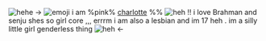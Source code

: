 ![hehe](https://media.discordapp.net/attachments/1126713705346904095/1201211902085308516/Untitled778_20240129010646.png?ex=65c8fec2&is=65b689c2&hm=840690fcfd598aed1eec803c75adad7175128525bddc403e958bf2612acef957&)
-> ![emoji](https://media.discordapp.net/attachments/1192500635845795890/1192500800296063007/9796-pinkbubbleheart.gif?ex=65c4fd6a&is=65b2886a&hm=552ea73e6be1ce2300561a559e36ad3bb3f14399dcf093600d810f413fe288f1&) i am %pink% [charlotte](https://rentry.co/13thofthefog) %% ![heh](https://media.discordapp.net/attachments/1192500635845795890/1201215503599927417/pic17.gif?ex=65c9021d&is=65b68d1d&hm=12afc64d6b2e7de8677e216c7b2b165ff5403f6bee35aa4d8f00309107e86e1f&) !! i love Brahman and senju shes so girl core ,,, errrm i am also a lesbian and im 17 heh . im a silly little girl genderless thing ![heh](https://media.discordapp.net/attachments/1192500635845795890/1201215504413622476/pic33.gif?ex=65c9021d&is=65b68d1d&hm=9275c49feb2b9dba96c34aaa29c4f427a232bddee3101368c89be4a275df5aea&) <-